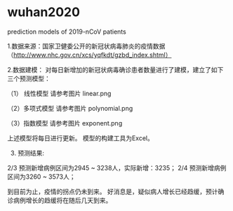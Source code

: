 # wuhan2020
prediction models of 2019-nCoV patients 

1.数据来源：国家卫健委公开的新冠状病毒肺炎的疫情数据（http://www.nhc.gov.cn/xcs/yqfkdt/gzbd_index.shtml）

2.数据建模：
对每日新增加的新冠状病毒确诊患者数量进行了建模，建立了如下三个预测模型：

（1） 线性模型
请参考图片 linear.png

（2）多项式模型
请参考图片 polynomial.png

（3）指数模型
请参考图片 exponent.png

上述模型将每日进行更新。
模型的构建工具为Excel。

3. 预测结果:

2/3 预测新增病例区间为2945 ~ 3238人，实际新增：3235；
2/4 预测新增病例区间为3260 ~ 3573人；

到目前为止，疫情的拐点仍未到来。
好消息是，疑似病人增长已经趋缓，预计确诊病例增长的趋缓将在随后几天到来。
